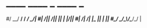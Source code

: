#  ____  ____  _  ____  _     
#/  __\/  __\/ \/ ___\/ \__/|
#|  \/||  \/|| ||    \| |\/||
#|  __/|    /| |\___ || |  ||
#\_/   \_/\_\\_/\____/\_/  \|
                            
